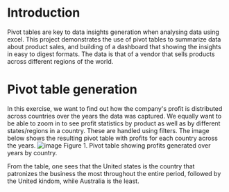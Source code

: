 # Introduction
Pivot tables are key to data insights generation when analysing data using excel. 
This project demonstrates the use of pivot tables to summarize data about product
sales, and building of a dashboard that showing the insights in easy to digest formats. 
The data is that of a vendor that sells products across different regions of the world.

# Pivot table generation
In this exercise, we want to find out how the company's profit is distributed across countries over the years
the data was captured. We equally want to be able to zoom in to see profit statistics by product as well as by 
different states/regions in a country. These are handled using filters. The image below shows the resulting pivot
table with profits for each country across the years. 
![image](https://github.com/pius-ng3a/Excel_Pivot_Tables/assets/8394247/20bcd87f-e773-40a4-b4e5-0cc87564fa7a)
Figure 1. Pivot table showing profits generated over years by country. 

From the table, one sees that the United states is the country that patronizes the business the most throughout the 
entire period, followed by the United kindom, while Australia is the least. 

